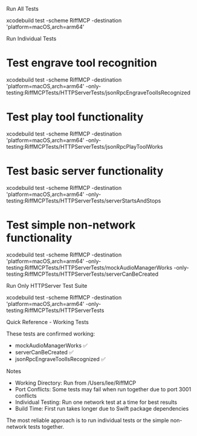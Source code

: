 
  Run All Tests

  xcodebuild test -scheme RiffMCP -destination 'platform=macOS,arch=arm64'

  Run Individual Tests

  # Test engrave tool recognition
  xcodebuild test -scheme RiffMCP -destination 'platform=macOS,arch=arm64'
  -only-testing:RiffMCPTests/HTTPServerTests/jsonRpcEngraveToolIsRecognized

  # Test play tool functionality  
  xcodebuild test -scheme RiffMCP -destination 'platform=macOS,arch=arm64'
  -only-testing:RiffMCPTests/HTTPServerTests/jsonRpcPlayToolWorks

  # Test basic server functionality
  xcodebuild test -scheme RiffMCP -destination 'platform=macOS,arch=arm64'
  -only-testing:RiffMCPTests/HTTPServerTests/serverStartsAndStops

  # Test simple non-network functionality
  xcodebuild test -scheme RiffMCP -destination 'platform=macOS,arch=arm64'
  -only-testing:RiffMCPTests/HTTPServerTests/mockAudioManagerWorks
  -only-testing:RiffMCPTests/HTTPServerTests/serverCanBeCreated

  Run Only HTTPServer Test Suite

  xcodebuild test -scheme RiffMCP -destination 'platform=macOS,arch=arm64'
  -only-testing:RiffMCPTests/HTTPServerTests

  Quick Reference - Working Tests

  These tests are confirmed working:
  - mockAudioManagerWorks ✅
  - serverCanBeCreated ✅
  - jsonRpcEngraveToolIsRecognized ✅

  Notes

  - Working Directory: Run from /Users/lee/RiffMCP
  - Port Conflicts: Some tests may fail when run together due to port 3001
  conflicts
  - Individual Testing: Run one network test at a time for best results
  - Build Time: First run takes longer due to Swift package dependencies

  The most reliable approach is to run individual tests or the simple
  non-network tests together.